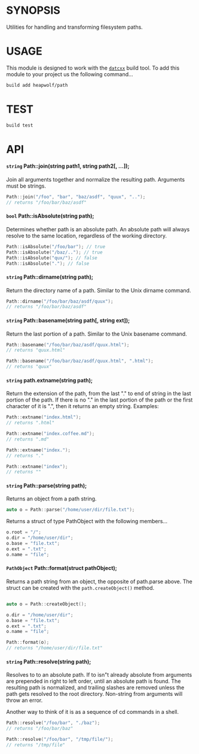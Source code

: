 # SYNOPSIS
Utilities for handling and transforming filesystem paths.


# USAGE
This module is designed to work with the [`datcxx`][0] build tool. To add this
module to your project us the following command...

```bash
build add heapwolf/path
```


# TEST

```bash
build test
```


# API

#### `string` Path::join(string path1, string path2[, ...]);
Join all arguments together and normalize the resulting path. Arguments
must be strings.

```cpp
Path::join("/foo", "bar", "baz/asdf", "quux", "..");
// returns "/foo/bar/baz/asdf"
```

#### `bool` Path::isAbsolute(string path);
Determines whether path is an absolute path. An absolute path will always
resolve to the same location, regardless of the working directory.

```cpp
Path::isAbsolute("/foo/bar"); // true
Path::isAbsolute("/baz/.."); // true
Path::isAbsolute("qux/"); // false
Path::isAbsolute("."); // false
```

#### `string` Path::dirname(string path);
Return the directory name of a path. Similar to the Unix dirname command.

```cpp
Path::dirname("/foo/bar/baz/asdf/quux");
// returns "/foo/bar/baz/asdf"
```

#### `string` Path::basename(string path[, string ext]);
Return the last portion of a path. Similar to the Unix basename command.

```cpp
Path::basename("/foo/bar/baz/asdf/quux.html");
// returns "quux.html"

Path::basename("/foo/bar/baz/asdf/quux.html", ".html");
// returns "quux"
```

#### `string` path.extname(string path);
Return the extension of the path, from the last "." to end of string in the
last portion of the path. If there is no "." in the last portion of the path
or the first character of it is ".", then it returns an empty string. 
Examples:

```cpp
Path::extname("index.html");
// returns ".html"

Path::extname("index.coffee.md");
// returns ".md"

Path::extname("index.");
// returns "."

Path::extname("index");
// returns ""
```

#### `string` Path::parse(string path);
Returns an object from a path string.

```cpp
auto o = Path::parse("/home/user/dir/file.txt");
```

Returns a struct of type PathObject with the following members...
```cpp
o.root = "/";
o.dir = "/home/user/dir";
o.base = "file.txt";
o.ext = ".txt";
o.name = "file";
```

#### `PathObject` Path::format(struct pathObject);
Returns a path string from an object, the opposite of path.parse above.
The struct can be created with the `path.createObject()` method.

```cpp

auto o = Path::createObject();

o.dir = "/home/user/dir";
o.base = "file.txt";
o.ext = ".txt";
o.name = "file";

Path::format(o);
// returns "/home/user/dir/file.txt"
```

#### `string` Path::resolve(string path);
Resolves to to an absolute path. If to isn"t already absolute from 
arguments are prepended in right to left order, until an absolute path 
is found. The resulting path is normalized, and trailing slashes are 
removed unless the path gets resolved to the root directory. Non-string 
from arguments will throw an error.

Another way to think of it is as a sequence of cd commands in a shell.

```cpp
Path::resolve("/foo/bar", "./baz");
// returns "/foo/bar/baz"

Path::resolve("/foo/bar", "/tmp/file/");
// returns "/tmp/file"
```

[0]:https://github.com/datcxx/build
